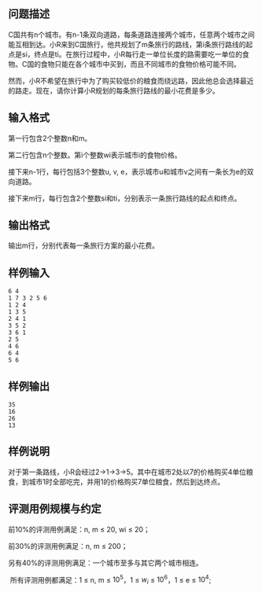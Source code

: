 

## 问题描述



C国共有n个城市。有n-1条双向道路，每条道路连接两个城市，任意两个城市之间能互相到达。小R来到C国旅行，他共规划了m条旅行的路线，第i条旅行路线的起点是si，终点是ti。在旅行过程中，小R每行走一单位长度的路需要吃一单位的食物。C国的食物只能在各个城市中买到，而且不同城市的食物价格可能不同。

然而，小R不希望在旅行中为了购买较低价的粮食而绕远路，因此他总会选择最近的路走。现在，请你计算小R规划的每条旅行路线的最小花费是多少。



## 输入格式



第一行包含2个整数n和m。

第二行包含n个整数。第i个整数wi表示城市i的食物价格。

接下来n-1行，每行包括3个整数u, v, e，表示城市u和城市v之间有一条长为e的双向道路。

接下来m行，每行包含2个整数si和ti，分别表示一条旅行路线的起点和终点。



## 输出格式



输出m行，分别代表每一条旅行方案的最小花费。



## 样例输入
```
6 4
1 7 3 2 5 6
1 2 4
1 3 5
2 4 1
3 5 2
3 6 1
2 5
4 6 
6 4
5 6
```
## 样例输出
```
35
16
26
13
```
## 样例说明

对于第一条路线，小R会经过2-&gt;1-&gt;3-&gt;5。其中在城市2处以7的价格购买4单位粮食，到城市1时全部吃完，并用1的价格购买7单位粮食，然后到达终点。

## 评测用例规模与约定

前10%的评测用例满足：n, m &le; 20, wi &le; 20；

前30%的评测用例满足：n, m &le; 200；

另有40%的评测用例满足：一个城市至多与其它两个城市相连。

&nbsp;所有评测用例都满足：1 &le; n, m &le; $10^5$，1 &le; $w_i$ &le; $10^6$，1 &le; e &le; $10^4$;